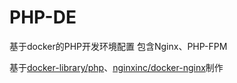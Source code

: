 # PHP-DE

基于docker的PHP开发环境配置
包含Nginx、PHP-FPM

基于[docker-library/php](https://github.com/docker-library/php/tree/master/7.2/alpine3.7/fpm)、[nginxinc/docker-nginx](https://github.com/nginxinc/docker-nginx/tree/master/mainline/alpine)制作
